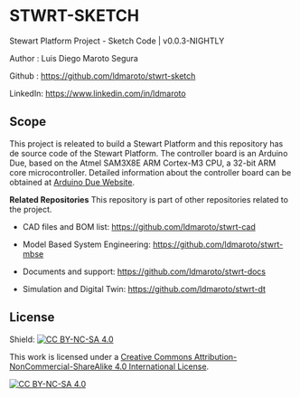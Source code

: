 # STWRT-SKETCH

Stewart Platform Project - Sketch Code | v0.0.3-NIGHTLY

Author : Luis Diego Maroto Segura

Github : <https://github.com/ldmaroto/stwrt-sketch>

LinkedIn: <https://www.linkedin.com/in/ldmaroto>

## Scope

This project is releated to build a Stewart Platform and this repository has de source code of the Stewart Platform. The controller board is an Arduino Due, based on the Atmel SAM3X8E ARM Cortex-M3 CPU, a 32-bit ARM core microcontroller. Detailed information about the controller board can be obtained at [Arduino Due Website](https://store.arduino.cc/products/arduino-due).

**Related Repositories**
This repository is part of other repositories related to the project.

* CAD files and BOM list: <https://github.com/ldmaroto/stwrt-cad>

* Model Based System Engineering: <https://github.com/ldmaroto/stwrt-mbse>

* Documents and support: <https://github.com/ldmaroto/stwrt-docs>

* Simulation and Digital Twin: <https://github.com/ldmaroto/stwrt-dt>

## License

Shield: [![CC BY-NC-SA 4.0][cc-by-nc-sa-shield]][cc-by-nc-sa]

This work is licensed under a
[Creative Commons Attribution-NonCommercial-ShareAlike 4.0 International License][cc-by-nc-sa].

[![CC BY-NC-SA 4.0][cc-by-nc-sa-image]][cc-by-nc-sa]

[cc-by-nc-sa]: http://creativecommons.org/licenses/by-nc-sa/4.0/
[cc-by-nc-sa-image]: https://licensebuttons.net/l/by-nc-sa/4.0/88x31.png
[cc-by-nc-sa-shield]: https://img.shields.io/badge/License-CC%20BY--NC--SA%204.0-lightgrey.svg

